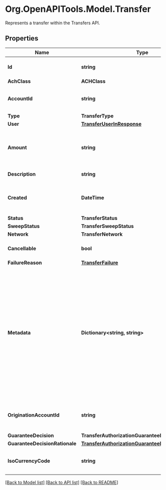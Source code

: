 # Org.OpenAPITools.Model.Transfer
Represents a transfer within the Transfers API.

## Properties

Name | Type | Description | Notes
------------ | ------------- | ------------- | -------------
**Id** | **string** | Plaid’s unique identifier for a transfer. | 
**AchClass** | **ACHClass** |  | 
**AccountId** | **string** | The account ID that should be credited/debited for this transfer. | 
**Type** | **TransferType** |  | 
**User** | [**TransferUserInResponse**](TransferUserInResponse.md) |  | 
**Amount** | **string** | The amount of the transfer (decimal string with two digits of precision e.g. \&quot;10.00\&quot;). | 
**Description** | **string** | The description of the transfer. | 
**Created** | **DateTime** | The datetime when this transfer was created. This will be of the form &#x60;2006-01-02T15:04:05Z&#x60; | 
**Status** | **TransferStatus** |  | 
**SweepStatus** | **TransferSweepStatus** |  | [optional] 
**Network** | **TransferNetwork** |  | 
**Cancellable** | **bool** | When &#x60;true&#x60;, you can still cancel this transfer. | 
**FailureReason** | [**TransferFailure**](TransferFailure.md) |  | 
**Metadata** | **Dictionary&lt;string, string&gt;** | The Metadata object is a mapping of client-provided string fields to any string value. The following limitations apply: - The JSON values must be Strings (no nested JSON objects allowed) - Only ASCII characters may be used - Maximum of 50 key/value pairs - Maximum key length of 40 characters - Maximum value length of 500 characters  | 
**OriginationAccountId** | **string** | Plaid’s unique identifier for the origination account that was used for this transfer. | 
**GuaranteeDecision** | **TransferAuthorizationGuaranteeDecision** |  | 
**GuaranteeDecisionRationale** | [**TransferAuthorizationGuaranteeDecisionRationale**](TransferAuthorizationGuaranteeDecisionRationale.md) |  | 
**IsoCurrencyCode** | **string** | The currency of the transfer amount, e.g. \&quot;USD\&quot; | 

[[Back to Model list]](../README.md#documentation-for-models) [[Back to API list]](../README.md#documentation-for-api-endpoints) [[Back to README]](../README.md)

